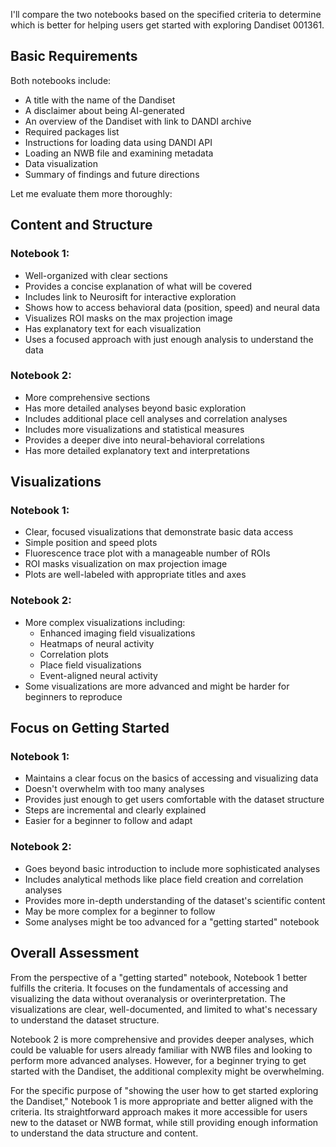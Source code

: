 I'll compare the two notebooks based on the specified criteria to determine which is better for helping users get started with exploring Dandiset 001361.

## Basic Requirements

Both notebooks include:
- A title with the name of the Dandiset
- A disclaimer about being AI-generated
- An overview of the Dandiset with link to DANDI archive
- Required packages list
- Instructions for loading data using DANDI API
- Loading an NWB file and examining metadata
- Data visualization
- Summary of findings and future directions

Let me evaluate them more thoroughly:

## Content and Structure

### Notebook 1:
- Well-organized with clear sections
- Provides a concise explanation of what will be covered
- Includes link to Neurosift for interactive exploration
- Shows how to access behavioral data (position, speed) and neural data
- Visualizes ROI masks on the max projection image
- Has explanatory text for each visualization
- Uses a focused approach with just enough analysis to understand the data

### Notebook 2:
- More comprehensive sections
- Has more detailed analyses beyond basic exploration
- Includes additional place cell analyses and correlation analyses
- Includes more visualizations and statistical measures
- Provides a deeper dive into neural-behavioral correlations
- Has more detailed explanatory text and interpretations

## Visualizations

### Notebook 1:
- Clear, focused visualizations that demonstrate basic data access
- Simple position and speed plots
- Fluorescence trace plot with a manageable number of ROIs
- ROI masks visualization on max projection image
- Plots are well-labeled with appropriate titles and axes

### Notebook 2:
- More complex visualizations including:
  - Enhanced imaging field visualizations
  - Heatmaps of neural activity
  - Correlation plots
  - Place field visualizations
  - Event-aligned neural activity
- Some visualizations are more advanced and might be harder for beginners to reproduce

## Focus on Getting Started

### Notebook 1:
- Maintains a clear focus on the basics of accessing and visualizing data
- Doesn't overwhelm with too many analyses
- Provides just enough to get users comfortable with the dataset structure
- Steps are incremental and clearly explained
- Easier for a beginner to follow and adapt

### Notebook 2:
- Goes beyond basic introduction to include more sophisticated analyses
- Includes analytical methods like place field creation and correlation analyses
- Provides more in-depth understanding of the dataset's scientific content
- May be more complex for a beginner to follow
- Some analyses might be too advanced for a "getting started" notebook

## Overall Assessment

From the perspective of a "getting started" notebook, Notebook 1 better fulfills the criteria. It focuses on the fundamentals of accessing and visualizing the data without overanalysis or overinterpretation. The visualizations are clear, well-documented, and limited to what's necessary to understand the dataset structure.

Notebook 2 is more comprehensive and provides deeper analyses, which could be valuable for users already familiar with NWB files and looking to perform more advanced analyses. However, for a beginner trying to get started with the Dandiset, the additional complexity might be overwhelming.

For the specific purpose of "showing the user how to get started exploring the Dandiset," Notebook 1 is more appropriate and better aligned with the criteria. Its straightforward approach makes it more accessible for users new to the dataset or NWB format, while still providing enough information to understand the data structure and content.